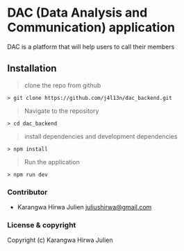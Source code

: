 # DAC (Data Analysis and Communication) application

DAC is a platform that will help users to call their members

## Installation

> clone the repo from github
```
> git clone https://github.com/j4l13n/dac_backend.git
```

> Navigate to the repository
```
> cd dac_backend
```

> install dependencies and development dependencies
```
> npm install
```

> Run the application
```
> npm run dev
```

### Contributor

- Karangwa Hirwa Julien <juliushirwa@gmail.com>

### License & copyright

Copyright (c) Karangwa Hirwa Julien
